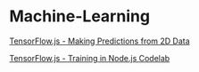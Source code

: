 # Machine-Learning

[TensorFlow.js - Making Predictions from 2D Data](https://codelabs.developers.google.com/codelabs/tfjs-training-regression/index.html#0)

[TensorFlow.js - Training in Node.js Codelab](https://codelabs.developers.google.com/codelabs/tensorflowjs-nodejs-codelab/#0)
